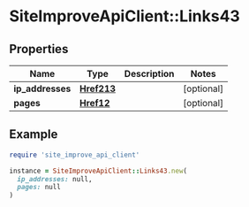# SiteImproveApiClient::Links43

## Properties

| Name | Type | Description | Notes |
| ---- | ---- | ----------- | ----- |
| **ip_addresses** | [**Href213**](Href213.md) |  | [optional] |
| **pages** | [**Href12**](Href12.md) |  | [optional] |

## Example

```ruby
require 'site_improve_api_client'

instance = SiteImproveApiClient::Links43.new(
  ip_addresses: null,
  pages: null
)
```

